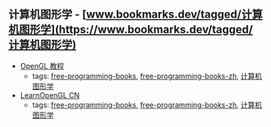 计算机图形学 - [www.bookmarks.dev/tagged/计算机图形学](https://www.bookmarks.dev/tagged/计算机图形学)
---
* [OpenGL 教程](https://github.com/zilongshanren/opengl-tutorials)
    * tags: [free-programming-books](../tags/free-programming-books.md), [free-programming-books-zh](../tags/free-programming-books-zh.md), [计算机图形学](../tags/计算机图形学.md)
* [LearnOpenGL CN](https://learnopengl-cn.github.io)
    * tags: [free-programming-books](../tags/free-programming-books.md), [free-programming-books-zh](../tags/free-programming-books-zh.md), [计算机图形学](../tags/计算机图形学.md)
